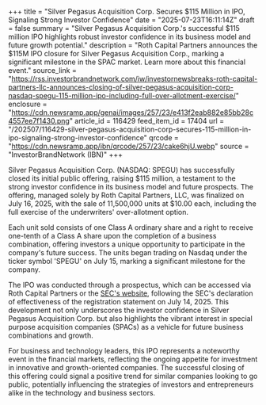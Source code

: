 +++
title = "Silver Pegasus Acquisition Corp. Secures $115 Million in IPO, Signaling Strong Investor Confidence"
date = "2025-07-23T16:11:14Z"
draft = false
summary = "Silver Pegasus Acquisition Corp.'s successful $115 million IPO highlights robust investor confidence in its business model and future growth potential."
description = "Roth Capital Partners announces the $115M IPO closure for Silver Pegasus Acquisition Corp., marking a significant milestone in the SPAC market. Learn more about this financial event."
source_link = "https://rss.investorbrandnetwork.com/iw/investornewsbreaks-roth-capital-partners-llc-announces-closing-of-silver-pegasus-acquisition-corp-nasdaq-spegu-115-million-ipo-including-full-over-allotment-exercise/"
enclosure = "https://cdn.newsramp.app/genai/images/257/23/e413f2eab882e85bb28c4557ee7f1430.png"
article_id = 116429
feed_item_id = 17404
url = "/202507/116429-silver-pegasus-acquisition-corp-secures-115-million-in-ipo-signaling-strong-investor-confidence"
qrcode = "https://cdn.newsramp.app/ibn/qrcode/257/23/cake6hjU.webp"
source = "InvestorBrandNetwork (IBN)"
+++

<p>Silver Pegasus Acquisition Corp. (NASDAQ: SPEGU) has successfully closed its initial public offering, raising $115 million, a testament to the strong investor confidence in its business model and future prospects. The offering, managed solely by Roth Capital Partners, LLC, was finalized on July 16, 2025, with the sale of 11,500,000 units at $10.00 each, including the full exercise of the underwriters' over-allotment option.</p><p>Each unit sold consists of one Class A ordinary share and a right to receive one-tenth of a Class A share upon the completion of a business combination, offering investors a unique opportunity to participate in the company's future success. The units began trading on Nasdaq under the ticker symbol 'SPEGU' on July 15, marking a significant milestone for the company.</p><p>The IPO was conducted through a prospectus, which can be accessed via Roth Capital Partners or the <a href='https://www.sec.gov' rel='nofollow' target='_blank'>SEC's website</a>, following the SEC's declaration of effectiveness of the registration statement on July 14, 2025. This development not only underscores the investor confidence in Silver Pegasus Acquisition Corp. but also highlights the vibrant interest in special purpose acquisition companies (SPACs) as a vehicle for future business combinations and growth.</p><p>For business and technology leaders, this IPO represents a noteworthy event in the financial markets, reflecting the ongoing appetite for investment in innovative and growth-oriented companies. The successful closing of this offering could signal a positive trend for similar companies looking to go public, potentially influencing the strategies of investors and entrepreneurs alike in the technology and business sectors.</p>